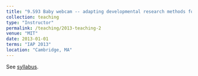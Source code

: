 ```yaml
---
title: "9.S93 Baby webcam -- adapting developmental research methods for online testing"
collection: teaching
type: "Instructor"
permalink: /teaching/2013-teaching-2
venue: "MIT"
date: 2013-01-01
terms: "IAP 2013"
location: "Cambridge, MA"
---
```


See [syllabus].

[Syllabus]: ../../files/iap/index